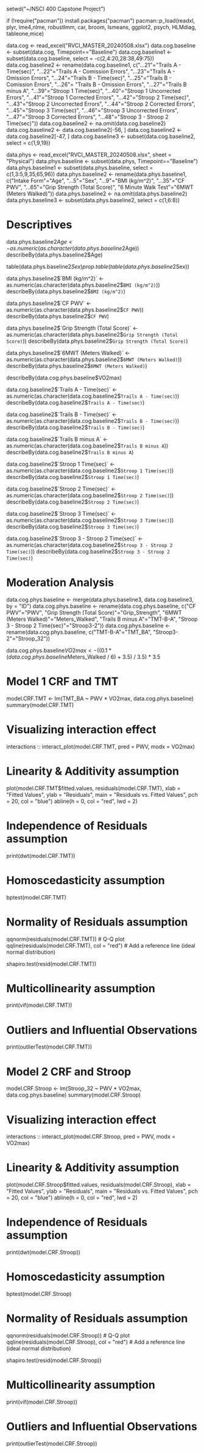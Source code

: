 setwd("~/NSCI 400 Capstone Project")

if (!require("pacman")) install.packages("pacman") 
pacman::p_load(readxl, plyr, lme4,nlme, robustlmm, car, broom, lsmeans, ggplot2, psych, HLMdiag, tableone,mice)


data.cog <- read_excel("RVCI_MASTER_20240508.xlsx")
data.cog.baseline <- subset(data.cog, Timepoint=="Baseline")
data.cog.baseline1 <- subset(data.cog.baseline, select = -c(2,4:20,28:38,49:75))
data.cog.baseline2 <- rename(data.cog.baseline1, c("...21"="Trails A - Time(sec)", 
                                                   "...22"="Trails A - Comission Errors", 
                                                   "...23"="Trails A - Omission Errors", 
                                                   "...24"="Trails B - Time(sec)", 
                                                   "...25"="Trails B - Comission Errors", 
                                                   "...26"= "Trails B - Omission Errors", 
                                                   "...27"="Trails B minus A",
                                                   "...39"="Stroop 1 Time(sec)", 
                                                   "...40"="Stroop 1 Uncorrected Errors", 
                                                   "...41"="Stroop 1 Corrected Errors", 
                                                   "...42"="Stroop 2 Time(sec)", 
                                                   "...43"="Stroop 2 Uncorrected Errors", 
                                                   "...44"="Stroop 2 Corrected Errors", 
                                                   "...45"="Stroop 3 Time(sec)", 
                                                   "...46"="Stroop 3 Uncorrected Errors", 
                                                   "...47"="Stroop 3 Corrected Errors", 
                                                   "...48"="Stroop 3 - Stroop 2 Time(sec)"))
data.cog.baseline2 <- na.omit(data.cog.baseline2)
data.cog.baseline2 <- data.cog.baseline2[-56, ]
data.cog.baseline2 <- data.cog.baseline2[-47, ]
data.cog.baseline3 <- subset(data.cog.baseline2, select = c(1,9,19))



data.phys <- read_excel("RVCI_MASTER_20240508.xlsx", sheet = "Physical")
data.phys.baseline <- subset(data.phys, Timepoint=="Baseline")
data.phys.baseline1 <- subset(data.phys.baseline, select = c(1,3:5,9,35,65,96)) 
data.phys.baseline2 <- rename(data.phys.baseline1, c("Intake Form"="Age", 
                                                     "...5"="Sex", 
                                                     "...9"="BMI (kg/m^2)", 
                                                     "...35"="CF PWV", 
                                                     "...65"="Grip Strength (Total Score)", 
                                                     "6 Minute Walk Test"="6MWT (Meters Walked)"))
data.phys.baseline2 <- na.omit(data.phys.baseline2)
data.phys.baseline3 <- subset(data.phys.baseline2, select = c(1,6:8))




# Descriptives
data.phys.baseline2$Age <- as.numeric(as.character(data.phys.baseline2$Age))
describeBy(data.phys.baseline2$Age)

table(data.phys.baseline2$Sex)
prop.table(table(data.phys.baseline2$Sex))

data.phys.baseline2$`BMI (kg/m^2)` <- as.numeric(as.character(data.phys.baseline2$`BMI (kg/m^2)`))
describeBy(data.phys.baseline2$`BMI (kg/m^2)`)

data.phys.baseline2$`CF PWV` <- as.numeric(as.character(data.phys.baseline2$`CF PWV`))
describeBy(data.phys.baseline2$`CF PWV`)

data.phys.baseline2$`Grip Strength (Total Score)` <- as.numeric(as.character(data.phys.baseline2$`Grip Strength (Total Score)`))
describeBy(data.phys.baseline2$`Grip Strength (Total Score)`)

data.phys.baseline2$`6MWT (Meters Walked)` <- as.numeric(as.character(data.phys.baseline2$`6MWT (Meters Walked)`))
describeBy(data.phys.baseline2$`6MWT (Meters Walked)`)

describeBy(data.cog.phys.baseline$VO2max)

data.cog.baseline2$`Trails A - Time(sec)` <- as.numeric(as.character(data.cog.baseline2$`Trails A - Time(sec)`))
describeBy(data.cog.baseline2$`Trails A - Time(sec)`)

data.cog.baseline2$`Trails B - Time(sec)` <- as.numeric(as.character(data.cog.baseline2$`Trails B - Time(sec)`))
describeBy(data.cog.baseline2$`Trails B - Time(sec)`)

data.cog.baseline2$`Trails B minus A` <- as.numeric(as.character(data.cog.baseline2$`Trails B minus A`))
describeBy(data.cog.baseline2$`Trails B minus A`)

data.cog.baseline2$`Stroop 1 Time(sec)` <- as.numeric(as.character(data.cog.baseline2$`Stroop 1 Time(sec)`))
describeBy(data.cog.baseline2$`Stroop 1 Time(sec)`)

data.cog.baseline2$`Stroop 2 Time(sec)` <- as.numeric(as.character(data.cog.baseline2$`Stroop 2 Time(sec)`))
describeBy(data.cog.baseline2$`Stroop 2 Time(sec)`)

data.cog.baseline2$`Stroop 3 Time(sec)` <- as.numeric(as.character(data.cog.baseline2$`Stroop 3 Time(sec)`))
describeBy(data.cog.baseline2$`Stroop 3 Time(sec)`)

data.cog.baseline2$`Stroop 3 - Stroop 2 Time(sec)` <- as.numeric(as.character(data.cog.baseline2$`Stroop 3 - Stroop 2 Time(sec)`))
describeBy(data.cog.baseline2$`Stroop 3 - Stroop 2 Time(sec)`)





# Moderation Analysis

data.cog.phys.baseline <- merge(data.phys.baseline3, data.cog.baseline3, by = "ID")
data.cog.phys.baseline <- rename(data.cog.phys.baseline, c("CF PWV"="PWV",
                                                           "Grip Strength (Total Score)"="Grip_Strength",
                                                           "6MWT (Meters Walked)"="Meters_Walked",
                                                           "Trails B minus A"="TMT-B-A",
                                                           "Stroop 3 - Stroop 2 Time(sec)"="Stroop3-2"))
data.cog.phys.baseline <- rename(data.cog.phys.baseline, c("TMT-B-A"="TMT_BA",
                                                           "Stroop3-2"="Stroop_32"))

data.cog.phys.baseline$VO2max <- ((0.1 * (data.cog.phys.baseline$Meters_Walked / 6) + 3.5) / 3.5) * 3.5



# Model 1 CRF and TMT
model.CRF.TMT <- lm(TMT_BA ~ PWV * VO2max, data.cog.phys.baseline)
summary(model.CRF.TMT)

# Visualizing interaction effect
interactions :: interact_plot(model.CRF.TMT, pred = PWV, modx = VO2max)

# Linearity & Additivity assumption
plot(model.CRF.TMT$fitted.values, residuals(model.CRF.TMT),
     xlab = "Fitted Values", 
     ylab = "Residuals", 
     main = "Residuals vs. Fitted Values",
     pch = 20, col = "blue")
abline(h = 0, col = "red", lwd = 2)

# Independence of Residuals assumption 
print(dwt(model.CRF.TMT))

# Homoscedasticity assumption
bptest(model.CRF.TMT)

# Normality of Residuals assumption 
qqnorm(residuals(model.CRF.TMT))  # Q-Q plot
qqline(residuals(model.CRF.TMT), col = "red")  # Add a reference line (ideal normal distribution)

shapiro.test(resid(model.CRF.TMT))

# Multicollinearity assumption 
print(vif(model.CRF.TMT))

# Outliers and Influential Observations
print(outlierTest(model.CRF.TMT))



# Model 2 CRF and Stroop
model.CRF.Stroop <- lm(Stroop_32 ~ PWV * VO2max, data.cog.phys.baseline)
summary(model.CRF.Stroop)

# Visualizing interaction effect
interactions :: interact_plot(model.CRF.Stroop, pred = PWV, modx = VO2max)

# Linearity & Additivity assumption
plot(model.CRF.Stroop$fitted.values, residuals(model.CRF.Stroop),
     xlab = "Fitted Values", 
     ylab = "Residuals", 
     main = "Residuals vs. Fitted Values",
     pch = 20, col = "blue")
abline(h = 0, col = "red", lwd = 2) 

# Independence of Residuals assumption 
print(dwt(model.CRF.Stroop))

# Homoscedasticity assumption
bptest(model.CRF.Stroop)

# Normality of Residuals assumption 
qqnorm(residuals(model.CRF.Stroop))  # Q-Q plot
qqline(residuals(model.CRF.Stroop), col = "red")  # Add a reference line (ideal normal distribution)

shapiro.test(resid(model.CRF.Stroop))

# Multicollinearity assumption 
print(vif(model.CRF.Stroop))

# Outliers and Influential Observations
print(outlierTest(model.CRF.Stroop)) 

